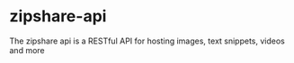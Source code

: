 # zipshare-api
The zipshare api is a RESTful API for hosting images, text snippets, videos and more
